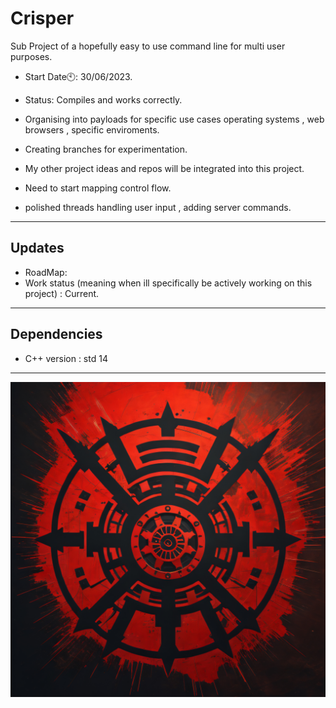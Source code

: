 # Crisper
Sub Project of a hopefully easy to use command line for multi user purposes.

- Start Date🕙: 30/06/2023.

-  Status: Compiles and works correctly.

- Organising into payloads for specific use cases operating systems , web browsers , specific enviroments.

- Creating branches for experimentation. 
- My other project ideas and repos will be integrated into this project.
- Need to start mapping control flow.
- polished threads handling user input , adding server commands.

-------------------------------------------------------------------------
Updates
---

- RoadMap: 
- Work status (meaning when ill specifically be actively working on this project) : Current.
---------------
Dependencies
----
- C++ version : std 14


-------------------------------------------------------------------------------------------------
![CRISPER2](https://raw.githubusercontent.com/indirectDirectEnumeration69/Crisper/main/CRISPER2.png)


